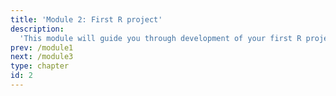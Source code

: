 ```yaml
---
title: 'Module 2: First R project'
description:
  'This module will guide you through development of your first R project'
prev: /module1
next: /module3
type: chapter
id: 2
---
```


<exercise id="0" title="Learning Outcomes" type="slides">

<slides source="chapter7_00_learning_outcomes">
</slides>

</exercise>

<exercise id="1" title="About Filenames" type="slides">

<slides source="chapter7_01_filenames">
</slides>

</exercise>

<exercise id="2" title="Project Organization" type="slides">

<slides source="chapter7_02_project_organization">
</slides>

</exercise>

<exercise id="3" title="Data Science Workflows" type="slides">

<slides source="chapter7_03_ds_workflows">
</slides>

</exercise>

<exercise id="4" title="Testing" type="slides">

<slides source="chapter7_04_testing">
</slides>

</exercise>

<exercise id="5" title="Introduction to CI/CD and Github Actions" type="slides">

<slides source="chapter7_05_github_actions">
</slides>

</exercise>

<exercise id="6" title="Software Licensing" type="slides">

<slides source="chapter7_06_software_licensing">
</slides>

</exercise>

<exercise id="7" title="What We Learned" type="slides">

<slides source="chapter7_07_what_we_learned">
</slides>

</exercise>
